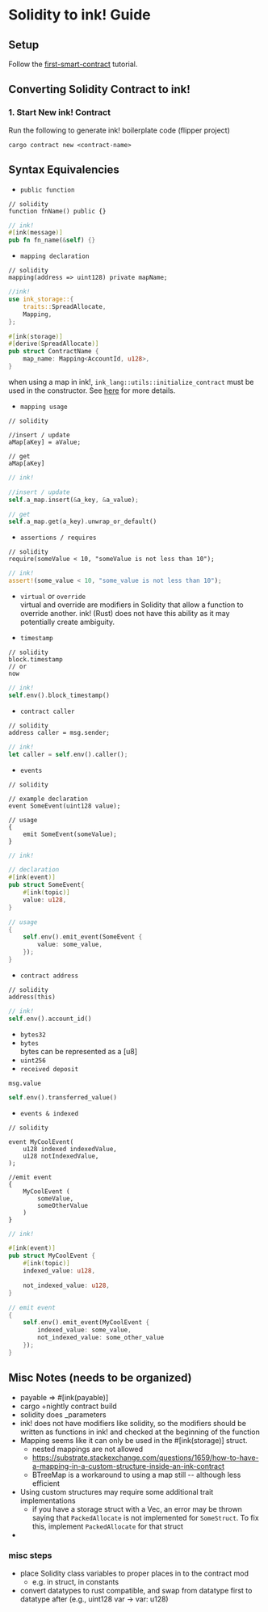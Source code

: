 # Solidity to ink! Guide

## Setup

Follow the [first-smart-contract](https://docs.substrate.io/tutorials/smart-contracts/first-smart-contract/) tutorial.

## Converting Solidity Contract to ink!

### 1. Start New ink! Contract

Run the following to generate ink! boilerplate code (flipper project)

```
cargo contract new <contract-name>
```

## Syntax Equivalencies

- `public function`

```
// solidity
function fnName() public {}
```

```rust
// ink!
#[ink(message)]
pub fn fn_name(&self) {}
```

- `mapping declaration`

```
// solidity
mapping(address => uint128) private mapName;
```

```rust
//ink!
use ink_storage::{
    traits::SpreadAllocate,
    Mapping,
};

#[ink(storage)]
#[derive(SpreadAllocate)]
pub struct ContractName {
    map_name: Mapping<AccountId, u128>,
}
```

when using a map in ink!, `ink_lang::utils::initialize_contract` must be used in the constructor. See [here](https://ink.substrate.io/datastructures/mapping) for more details.

- `mapping usage`

```
// solidity

//insert / update
aMap[aKey] = aValue;

// get
aMap[aKey]
```

```rust
// ink!

//insert / update
self.a_map.insert(&a_key, &a_value);

// get
self.a_map.get(a_key).unwrap_or_default()
```

- `assertions / requires`

```
// solidity
require(someValue < 10, "someValue is not less than 10");
```

```rust
// ink!
assert!(some_value < 10, "some_value is not less than 10");
```

- `virtual` or `override`  
  virtual and override are modifiers in Solidity that allow a function to override another. ink! (Rust) does not have this ability as it may potentially create ambiguity.

- `timestamp`

```
// solidity
block.timestamp
// or
now
```

```rust
// ink!
self.env().block_timestamp()
```

- `contract caller`

```
// solidity
address caller = msg.sender;
```

```rust
// ink!
let caller = self.env().caller();
```

- `events`

```
// solidity

// example declaration
event SomeEvent(uint128 value);

// usage
{
    emit SomeEvent(someValue);
}
```

```rust
// ink!

// declaration
#[ink(event)]
pub struct SomeEvent{
    #[ink(topic)]
    value: u128,
}

// usage
{
    self.env().emit_event(SomeEvent {
        value: some_value,
    });
}
```

- `contract address`

```
// solidity
address(this)
```

```rust
// ink!
self.env().account_id()
```

- `bytes32`
- `bytes`  
  bytes can be represented as a [u8]
- `uint256`
- `received deposit`

```
msg.value
```

```rust
self.env().transferred_value()
```

- `events & indexed`

```
// solidity

event MyCoolEvent(
    u128 indexed indexedValue,
    u128 notIndexedValue,
);

//emit event
{
    MyCoolEvent (
        someValue,
        someOtherValue
    )
}
```

```rust
// ink!

#[ink(event)]
pub struct MyCoolEvent {
    #[ink(topic)]
    indexed_value: u128,

    not_indexed_value: u128,
}

// emit event
{
    self.env().emit_event(MyCoolEvent {
        indexed_value: some_value,
        not_indexed_value: some_other_value
    });
}
```

## Misc Notes (needs to be organized)

- payable => #[ink(payable)]
- cargo +nightly contract build
- solidity does \_parameters
- ink! does not have modifiers like solidity, so the modifiers should be written as functions in ink! and checked at the beginning of the function
- Mapping seems like it can only be used in the #[ink(storage)] struct.
  - nested mappings are not allowed
  - https://substrate.stackexchange.com/questions/1659/how-to-have-a-mapping-in-a-custom-structure-inside-an-ink-contract
  - BTreeMap is a workaround to using a map still -- although less efficient
- Using custom structures may require some additional trait implementations
  - if you have a storage struct with a Vec<SomeStruct>, an error may be thrown saying that `PackedAllocate` is not implemented for `SomeStruct`. To fix this, implement `PackedAllocate` for that struct
-

### misc steps

- place Solidity class variables to proper places in to the contract mod
  - e.g. in struct, in constants
- convert datatypes to rust compatible, and swap from datatype first to datatype after (e.g., uint128 var -> var: u128)
